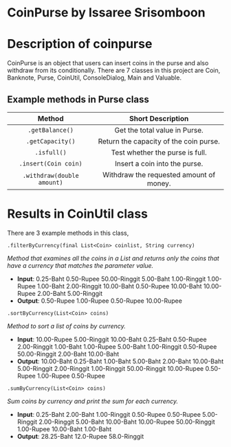# CoinPurse by Issaree Srisomboon
# Description of coinpurse
CoinPurse is an object that users can insert coins in the purse and also withdraw from its conditionally.
There are 7 classes in this project are Coin, Banknote, Purse, CoinUtil, ConsoleDialog, Main and Valuable.
## Example methods in Purse class
| Method | Short Description |
| :----------------------: | :-----------------:
| `.getBalance()`            |  Get the total value in Purse.
| `.getCapacity()`           | Return the capacity of the coin purse.
| `.isfull()`                | Test whether the purse is full.
| `.insert(Coin coin)`       |  Insert a coin into the purse.
| `.withdraw(double amount)` | Withdraw the requested amount of money.
# Results in CoinUtil class
There are 3 example methods in this class,

`.filterByCurrency(final List<Coin> coinlist, String currency)`

*Method that examines all the coins in a List and returns only the coins that have a currency that matches the parameter value.*
- **Input**: 0.25-Baht 0.50-Rupee 50.00-Ringgit 5.00-Baht 1.00-Ringgit 1.00-Rupee 1.00-Baht 2.00-Ringgit 10.00-Baht 0.50-Rupee 10.00-Baht 10.00-Rupee 2.00-Baht 5.00-Ringgit
- **Output**: 0.50-Rupee 1.00-Rupee 0.50-Rupee 10.00-Rupee 

`.sortByCurrency(List<Coin> coins)`

*Method to sort a list of coins by currency.*
- **Input**: 10.00-Rupee 5.00-Ringgit 10.00-Baht 0.25-Baht 0.50-Rupee 2.00-Ringgit 1.00-Baht 1.00-Rupee 5.00-Baht 1.00-Ringgit 0.50-Rupee 50.00-Ringgit 2.00-Baht 10.00-Baht
- **Output**: 10.00-Baht 0.25-Baht 1.00-Baht 5.00-Baht 2.00-Baht 10.00-Baht 5.00-Ringgit 2.00-Ringgit 1.00-Ringgit 50.00-Ringgit 10.00-Rupee 0.50-Rupee 1.00-Rupee 0.50-Rupee

`.sumByCurrency(List<Coin> coins)`

*Sum coins by currency and print the sum for each currency.*
- **Input**: 0.25-Baht 2.00-Baht 1.00-Ringgit 0.50-Rupee 0.50-Rupee 5.00-Ringgit 2.00-Ringgit 5.00-Baht 10.00-Baht 10.00-Rupee 50.00-Ringgit 1.00-Rupee 10.00-Baht 1.00-Baht
- **Output**: 28.25-Baht 12.0-Rupee 58.0-Ringgit
